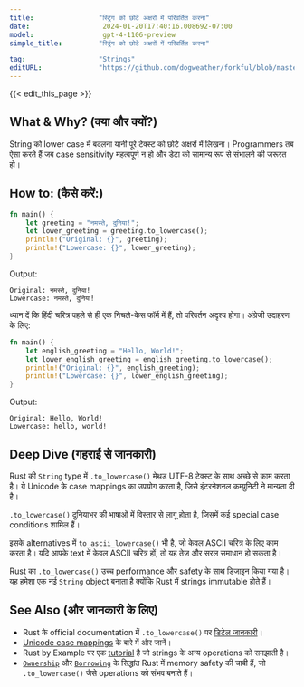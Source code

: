 ```yaml
---
title:                "स्ट्रिंग को छोटे अक्षरों में परिवर्तित करना"
date:                  2024-01-20T17:40:16.008692-07:00
model:                 gpt-4-1106-preview
simple_title:         "स्ट्रिंग को छोटे अक्षरों में परिवर्तित करना"

tag:                  "Strings"
editURL:              "https://github.com/dogweather/forkful/blob/master/content/hi/rust/converting-a-string-to-lower-case.md"
---
```


{{< edit_this_page >}}

## What & Why? (क्या और क्यों?)
String को lower case में बदलना यानी पूरे टेक्स्ट को छोटे अक्षरों में लिखना। Programmers तब ऐसा करते हैं जब case sensitivity महत्वपूर्ण न हो और डेटा को सामान्य रूप से संभालने की जरूरत हो।

## How to: (कैसे करें:)
```Rust
fn main() {
    let greeting = "नमस्ते, दुनिया!";
    let lower_greeting = greeting.to_lowercase();
    println!("Original: {}", greeting);
    println!("Lowercase: {}", lower_greeting);
}
```
Output:
```
Original: नमस्ते, दुनिया!
Lowercase: नमस्ते, दुनिया!
```
ध्यान दें कि हिंदी चरित्र पहले से ही एक निचले-केस फॉर्म में हैं, तो परिवर्तन अदृश्य होगा। अंग्रेजी उदाहरण के लिए:

```Rust
fn main() {
    let english_greeting = "Hello, World!";
    let lower_english_greeting = english_greeting.to_lowercase();
    println!("Original: {}", english_greeting);
    println!("Lowercase: {}", lower_english_greeting);
}
```
Output:
```
Original: Hello, World!
Lowercase: hello, world!
```

## Deep Dive (गहराई से जानकारी)
Rust की `String` type में `.to_lowercase()` मेथड UTF-8 टेक्स्ट के साथ अच्छे से काम करता है। ये Unicode के case mappings का उपयोग करता है, जिसे इंटरनेशनल कम्युनिटी ने मान्यता दी है।

`.to_lowercase()` दुनियाभर की भाषाओं में विस्तार से लागू होता है, जिसमें कई special case conditions शामिल हैं। 

इसके alternatives में `to_ascii_lowercase()` भी है, जो केवल ASCII चरित्र के लिए काम करता है। यदि आपके text में केवल ASCII चरित्र हों, तो यह तेज़ और सरल समाधान हो सकता है।

Rust का `.to_lowercase()` उच्च performance और safety के साथ डिजाइन किया गया है। यह हमेशा एक नई `String` object बनाता है क्योंकि Rust में strings immutable होते हैं।

## See Also (और जानकारी के लिए)
- Rust के official documentation में `.to_lowercase()` पर [डिटेल जानकारी](https://doc.rust-lang.org/std/string/struct.String.html#method.to_lowercase)।
- [Unicode case mappings](http://www.unicode.org/Public/UCD/latest/ucd/CaseFolding.txt) के बारे में और जानें।
- Rust by Example पर एक [tutorial](https://doc.rust-lang.org/stable/rust-by-example/std/str.html) है जो strings के अन्य operations को समझाती है।
- [`Ownership`](https://doc.rust-lang.org/book/ch04-00-understanding-ownership.html) और [`Borrowing`](https://doc.rust-lang.org/book/ch04-02-references-and-borrowing.html) के सिद्धांत Rust में memory safety की चाबी हैं, जो `.to_lowercase()` जैसे operations को संभव बनाते हैं।
